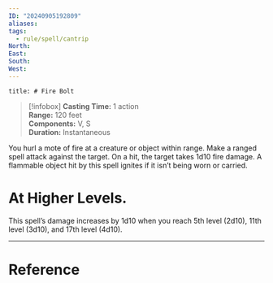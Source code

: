 ```yaml
---
ID: "20240905192809"
aliases: 
tags:
  - rule/spell/cantrip
North: 
East: 
South: 
West:
---
```

```toc
title: # Fire Bolt
```

>[!infobox]
**Casting Time:** 1 action  
**Range:** 120 feet  
**Components:** V, S  
**Duration:** Instantaneous

You hurl a mote of fire at a creature or object within range. Make a ranged spell attack against the target. On a hit, the target takes 1d10 fire damage. A flammable object hit by this spell ignites if it isn’t being worn or carried.

# At Higher Levels. 
This spell’s damage increases by 1d10 when you reach 5th level (2d10), 11th level (3d10), and 17th level (4d10).

---

# Reference